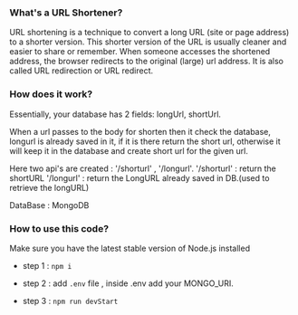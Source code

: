 ### **What's a URL Shortener?**
URL shortening is a technique to convert a long URL (site or page address) to a shorter version. This shorter version of the URL is usually cleaner and easier to share or remember. When someone accesses the shortened address, the browser redirects to the original (large) url address. It is also called URL redirection or URL redirect.

### **How does it work?**
Essentially, your database has 2 fields: longUrl, shortUrl.

When a url passes to the body for shorten then it check the database, longurl is already saved in it, if it is there return the short url, otherwise it will keep it in the database and create short url for the given url.

Here two api's are created : '/shorturl' , '/longurl'.
'/shorturl' : return the shortURL
'/longurl' : return the LongURL already saved in DB.(used to retrieve the longURL)

DataBase : MongoDB

### **How to use this code?**
Make sure you have the latest stable version of Node.js installed

- step 1 : 
```npm i```

- step 2 : add `.env` file , inside .env add your MONGO_URI. 

- step 3 : 
```npm run devStart```

